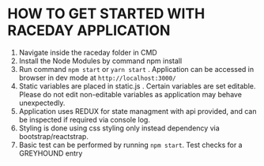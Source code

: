 # HOW TO GET STARTED WITH RACEDAY APPLICATION

1. Navigate inside the raceday folder in CMD
2. Install the Node Modules by command npm install
3. Run command `npm start` or `yarn start` . Application can be accessed in browser in dev mode at `http://localhost:3000/`
4. Static variables are placed in static.js . Certain variables are set editable. Please do not edit non-editable variables as application may behave unexpectedly.
5. Application uses REDUX for state managment with api provided, and can be inspected if required via console log.
6. Styling is done using css styling only instead dependency via bootstrap/reactstrap.
7. Basic test can be performed by running `npm start`. Test checks for a GREYHOUND entry
